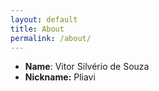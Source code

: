 ```yaml
---
layout: default
title: About
permalink: /about/
---
```

- **Name**: Vitor Silvério de Souza
- **Nickname:** Pliavi
